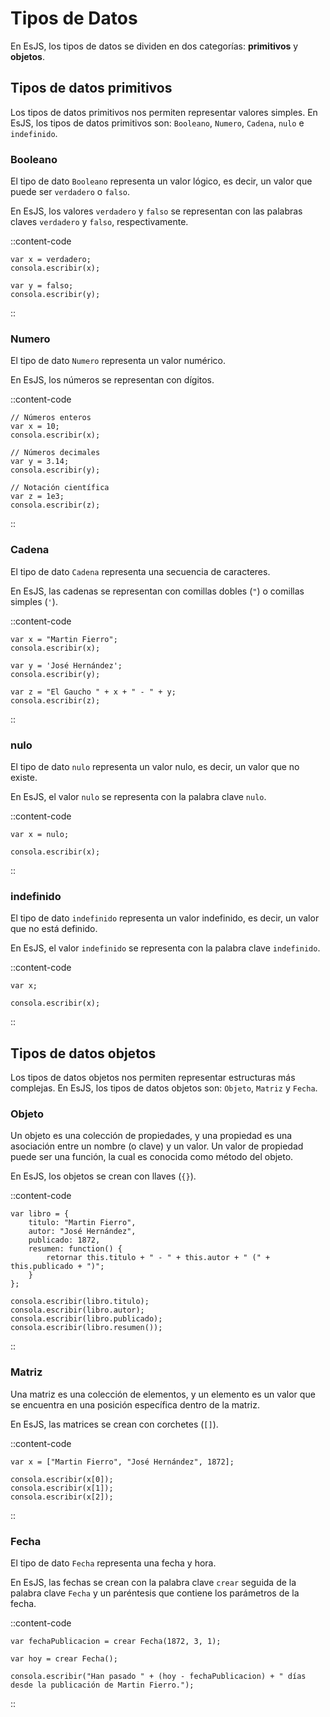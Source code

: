 # Tipos de Datos

En EsJS, los tipos de datos se dividen en dos categorías: **primitivos** y **objetos**.

## Tipos de datos primitivos

Los tipos de datos primitivos nos permiten representar valores simples. En EsJS, los tipos de datos primitivos son: `Booleano`, `Numero`, `Cadena`, `nulo` e `indefinido`.

### Booleano

El tipo de dato `Booleano` representa un valor lógico, es decir, un valor que puede ser `verdadero` o `falso`.

En EsJS, los valores `verdadero` y `falso` se representan con las palabras claves `verdadero` y `falso`, respectivamente.

::content-code
```esjs
var x = verdadero;
consola.escribir(x);

var y = falso;
consola.escribir(y);
```
::

### Numero

El tipo de dato `Numero` representa un valor numérico. 

En EsJS, los números se representan con dígitos.

::content-code
```esjs
// Números enteros
var x = 10;
consola.escribir(x);

// Números decimales
var y = 3.14;
consola.escribir(y);

// Notación científica
var z = 1e3;
consola.escribir(z);
```
::

### Cadena

El tipo de dato `Cadena` representa una secuencia de caracteres. 

En EsJS, las cadenas se representan con comillas dobles (`"`) o comillas simples (`'`).

::content-code
```esjs
var x = "Martin Fierro";
consola.escribir(x);

var y = 'José Hernández';
consola.escribir(y);

var z = "El Gaucho " + x + " - " + y;
consola.escribir(z);
```
::

### nulo

El tipo de dato `nulo` representa un valor nulo, es decir, un valor que no existe. 

En EsJS, el valor `nulo` se representa con la palabra clave `nulo`.

::content-code
```esjs
var x = nulo;

consola.escribir(x);
```
::

### indefinido

El tipo de dato `indefinido` representa un valor indefinido, es decir, un valor que no está definido. 

En EsJS, el valor `indefinido` se representa con la palabra clave `indefinido`.

::content-code
```esjs
var x;

consola.escribir(x);
```
::

## Tipos de datos objetos

Los tipos de datos objetos nos permiten representar estructuras más complejas. En EsJS, los tipos de datos objetos son: `Objeto`, `Matriz` y `Fecha`.

### Objeto

Un objeto es una colección de propiedades, y una propiedad es una asociación entre un nombre (o clave) y un valor. Un valor de propiedad puede ser una función, la cual es conocida como método del objeto.

En EsJS, los objetos se crean con llaves (`{}`).

::content-code
```esjs
var libro = {
    titulo: "Martin Fierro",
    autor: "José Hernández",
    publicado: 1872,
    resumen: function() {
        retornar this.titulo + " - " + this.autor + " (" + this.publicado + ")";
    }
};

consola.escribir(libro.titulo);
consola.escribir(libro.autor);
consola.escribir(libro.publicado);
consola.escribir(libro.resumen());
```
::

### Matriz

Una matriz es una colección de elementos, y un elemento es un valor que se encuentra en una posición específica dentro de la matriz.

En EsJS, las matrices se crean con corchetes (`[]`).

::content-code
```esjs
var x = ["Martin Fierro", "José Hernández", 1872];

consola.escribir(x[0]);
consola.escribir(x[1]);
consola.escribir(x[2]);
```
::

### Fecha

El tipo de dato `Fecha` representa una fecha y hora. 

En EsJS, las fechas se crean con la palabra clave `crear` seguida de la palabra clave `Fecha` y un paréntesis que contiene los parámetros de la fecha.

::content-code
```esjs
var fechaPublicacion = crear Fecha(1872, 3, 1);

var hoy = crear Fecha();

consola.escribir("Han pasado " + (hoy - fechaPublicacion) + " días desde la publicación de Martin Fierro.");
```
::
